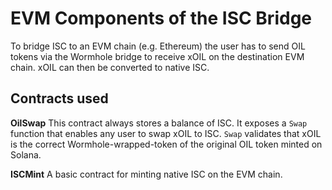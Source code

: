 # EVM Components of the ISC Bridge

To bridge ISC to an EVM chain (e.g. Ethereum) the user has to send OIL tokens via the Wormhole bridge to receive xOIL on the destination EVM chain. xOIL can then be converted to native ISC.

## Contracts used

**OilSwap**
This contract always stores a balance of ISC. 
It exposes a `Swap` function that enables any user to swap xOIL to ISC. `Swap` validates that xOIL is the correct Wormhole-wrapped-token of the original OIL token minted on Solana.

**ISCMint**
A basic contract for minting native ISC on the EVM chain.